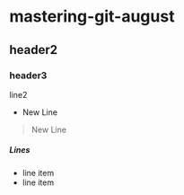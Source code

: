 
# mastering-git-august
## header2
### header3

line2
* New Line
> New Line
##### Lines
- line item
- line item